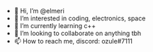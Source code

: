 - 👋 Hi, I’m @elmeri
- 👀 I’m interested in coding, electronics, space
- 🌱 I’m currently learning c++
- 💞️ I’m looking to collaborate on anything tbh
- 📫 How to reach me, discord: ozule#7111

<!---
elmerij/elmerij is a ✨ special ✨ repository because its `README.md` (this file) appears on your GitHub profile.
You can click the Preview link to take a look at your changes.
--->
